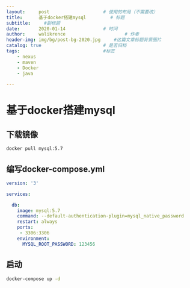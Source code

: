 ```yaml
---
layout:     post   				    # 使用的布局（不需要改）
title:      基于docker搭建mysql			# 标题
subtitle:     #副标题
date:       2020-01-14 				# 时间
author:     walikrence 						# 作者
header-img: img/bg/post-bg-2020.jpg 	#这篇文章标题背景图片
catalog: true 						# 是否归档
tags:								#标签
    - nexus
    - maven
    - Docker
    - java

---
```


# 基于docker搭建mysql	

## 下载镜像
```sh 
docker pull mysql:5.7
```

## 编写docker-compose.yml
```yml
version: '3'

services:

  db:
    image: mysql:5.7
    command: --default-authentication-plugin=mysql_native_password
    restart: always
    ports:
     - 3306:3306
    environment:
      MYSQL_ROOT_PASSWORD: 123456
```

## 启动
```sh 
docker-compose up -d
```